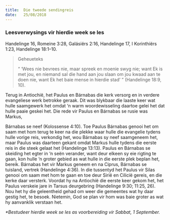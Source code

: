 ```yaml
---
title:  Die tweede sendingreis
date:   25/08/2018
---
```


### Leesverwysings vir hierdie week se les
Handelinge 16, Romeine 3:28, Galásiërs 2:16, Handelinge 17, I Korinthiërs 1:23, Handelinge 18:1–10.

> <p>Geheueteks</p>
> “ ‘Wees nie bevrees nie, maar spreek en moenie swyg nie; want Ek is met jou, en niemand sal die hand aan jou slaan om jou kwaad aan te doen nie, want Ek het baie mense in hierdie stad’ ” (Handelinge 18:9, 10).

Terug in Antiochië, het Paulus en Bárnabas die kerk versorg en in verdere evangeliese werk betrokke geraak. Dit was blykbaar die laaste keer wat hulle saamgewerk het omdat ‘n warm woordewisseling daartoe gelei het dat hulle paaie geskei het. Die rede vir Paulus en Bárnabas se rusie was Markus,

Bárnabas se neef (Kolossense 4:10). Toe Paulus Bárnabas genooi het om saam met hom terug te keer na die plekke waar hulle die evangelie tydens hulle vorige reis, verkondig het, wou Bárnabas sy neef saamgeneem het, maar Paulus was daarteen gekant omdat Markus hulle tydens die eerste reis in die steek gelaat het (Handelinge 13:13). Paulus en Bárnabas se skeiding het egter in ‘n seën verander, want deur elkeen sy eie rigting te gaan, kon hulle ‘n groter gebied as wat hulle in die eerste plek beplan het, bereik. Bárnabas het vir Markus geneem en na Ciprus, Bárnabas se tuisland, vertrek (Handelinge 4:36). In die tussentyd het Paulus vir Silas genooi om saam met hom te gaan en toe deur Sirië en Cilicië gereis, en die kerke daar versterk. Voordat hy na Antiochië die eerste keer gekom het, het Paulus verskeie jare in Tarsus deurgebring (Handelinge 9:30; 11:25, 26). Nou het hy die geleentheid gehad om weer die gemeentes wat hy daar gestig het, te besoek. Nietemin, God se plan vir hom was baie groter as wat hy aanvanklik verstaan het.

_*Bestudeer hierdie week se les as voorbereiding vir Sabbat, 1 September._